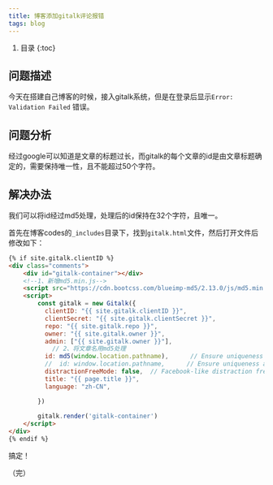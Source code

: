 ```yaml
---
title: 博客添加gitalk评论报错
tags: blog
---
```


1. 目录
{:toc}

## 问题描述

今天在搭建自己博客的时候，接入gitalk系统，但是在登录后显示`Error: Validation Failed` 错误。

<!--more-->

## 问题分析

经过google可以知道是文章的标题过长，而gitalk的每个文章的id是由文章标题确定的，需要保持唯一性，且不能超过50个字符。


## 解决办法

我们可以将id经过md5处理，处理后的id保持在32个字符，且唯一。

首先在博客codes的`_includes`目录下，找到`gitalk.html`文件，然后打开文件后修改如下：

``` html
{% if site.gitalk.clientID %}
<div class="comments">
    <div id="gitalk-container"></div>
    <!--1、新增md5.min.js-->
    <script src="https://cdn.bootcss.com/blueimp-md5/2.13.0/js/md5.min.js"></script>
    <script>
        const gitalk = new Gitalk({
          clientID: "{{ site.gitalk.clientID }}",
          clientSecret: "{{ site.gitalk.clientSecret }}",
          repo: "{{ site.gitalk.repo }}",
          owner: "{{ site.gitalk.owner }}",
          admin: ["{{ site.gitalk.owner }}"],
            // 2、将文章名用md5处理
          id: md5(window.location.pathname),      // Ensure uniqueness and length less than 50
          //  id: window.location.pathname,      // Ensure uniqueness and length less than 50
          distractionFreeMode: false,  // Facebook-like distraction free mode
          title: "{{ page.title }}",
          language: "zh-CN",

        })
        
        gitalk.render('gitalk-container')
    </script>
</div>
{% endif %}
```

搞定！




（完）

